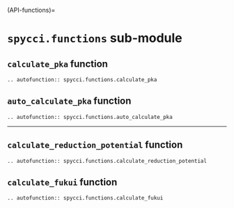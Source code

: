 (API-functions)=
# `spycci.functions` sub-module

## `calculate_pka` function

```{eval-rst}
.. autofunction:: spycci.functions.calculate_pka
```

## `auto_calculate_pka` function
```{eval-rst}
.. autofunction:: spycci.functions.auto_calculate_pka
```

---

## `calculate_reduction_potential` function

```{eval-rst}
.. autofunction:: spycci.functions.calculate_reduction_potential
```


## `calculate_fukui` function

```{eval-rst}
.. autofunction:: spycci.functions.calculate_fukui
```
